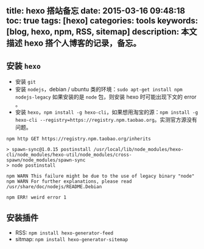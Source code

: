 title: hexo 搭站备忘
date: 2015-03-16 09:48:18
toc: true
tags: [hexo]
categories: tools
keywords: [blog, hexo, npm, RSS, sitemap]
description: 本文描述 hexo 搭个人博客的记录，备忘。
---

## 安装 `hexo`

* 安装 `git`
* 安装 `nodejs`，debian / ubuntu 类的环境：`sudo apt-get install npm nodejs-legacy`
如果安装的是 `node` 包，则安装 hexo 时可能出现下文的 error 。
* 安装 `hexo`，`npm install -g hexo-cli`，如果想用淘宝的源：`npm install -g hexo-cli --registry=https://registry.npm.taobao.org`。实测官方源没有问题。

```
npm http GET https://registry.npm.taobao.org/inherits

> spawn-sync@1.0.15 postinstall /usr/local/lib/node_modules/hexo-cli/node_modules/hexo-util/node_modules/cross-spawn/node_modules/spawn-sync
> node postinstall

npm WARN This failure might be due to the use of legacy binary "node"
npm WARN For further explanations, please read
/usr/share/doc/nodejs/README.Debian

npm ERR! weird error 1
```

## 安装插件

* RSS: `npm install hexo-generator-feed`
* sitmap: `npm install hexo-generator-sitemap`

